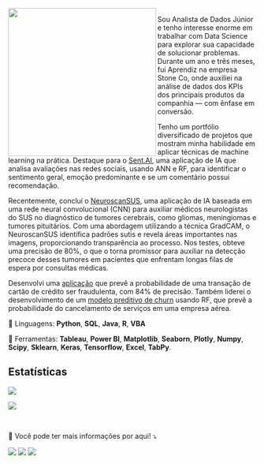 <img src="https://raw.githubusercontent.com/MicaelliMedeiros/micaellimedeiros/master/image/computer-illustration.png" min-width="300px" max-width="300px" width="300px" align="left">

<p align="left"> 
  Sou Analista de Dados Júnior e tenho interesse enorme em trabalhar com Data Science para explorar sua capacidade de solucionar problemas. Durante um ano e três meses, fui Aprendiz na empresa Stone Co, onde auxiliei na análise de dados dos KPIs dos principais produtos da companhia — com ênfase em conversão. 
  
  Tenho um portfólio diversificado de projetos que mostram minha habilidade em aplicar técnicas de machine learning na prática. Destaque para o <a href="https://github.com/diasKayky/sent-ai-core">Sent.AI<a/>, uma aplicação de IA que analisa avaliações nas redes sociais, usando ANN e RF, para identificar o sentimento geral, emoção predominante e se um comentário possui recomendação.
  
   Recentemente, concluí o <a href="https://github.com/diasKayky/NeuroscanSUS-AI">NeuroscanSUS</a>, uma aplicação de IA baseada em uma rede neural convolucional (CNN) para auxiliar médicos neurologistas do SUS no diagnóstico de tumores cerebrais, como gliomas, meningiomas e tumores pituitários. Com uma abordagem utilizando a técnica GradCAM, o NeuroscanSUS identifica padrões sutis e revela áreas importantes nas imagens, proporcionando transparência ao processo. Nos testes, obteve uma precisão de 80%, o que o torna promissor para auxiliar na detecção precoce desses tumores em pacientes que enfrentam longas filas de espera por consultas médicas.
  
  Desenvolvi uma <a href="https://github.com/diasKayky/predicao_fraude-random-forest">aplicação<a/> que prevê a probabilidade de uma transação de cartão de crédito ser fraudulenta, com 84% de precisão. Também liderei o desenvolvimento de um <a href="https://github.com/diasKayky/churn-predictive-analysis">modelo preditivo de churn<a/> usando RF, que prevê a probabilidade do cancelamento de serviços em uma empresa aérea.
</p>

<p align="left">
    🦄 Linguagens: <strong>Python</strong>, <strong>SQL</strong>, <strong>Java</strong>, <strong>R</strong>, <strong>VBA</strong>
</p>

<p align="left">
  💼 Ferramentas: <strong>Tableau</strong>, <strong>Power BI</strong>, <strong>Matplotlib</strong>, <strong>Seaborn</strong>, <strong>Plotly</strong>, <strong>Numpy</strong>, <strong>Scipy</strong>, <strong>Sklearn</strong>, <strong>Keras</strong>, <strong>Tensorflow</strong>, <strong>Excel</strong>, <strong>TabPy</strong>.
</p>

<h2> Estatísticas </h2>
<div>
  
![](http://github-profile-summary-cards.vercel.app/api/cards/profile-details?username=diasKayky&theme=default)
  
![](http://github-profile-summary-cards.vercel.app/api/cards/repos-per-language?username=diasKayky&theme=default)
</div>

<br>
<p align="left">
  💌 Você pode ter mais informações por aqui! ⤵️
</p>

<p align="left">
  <a href="mailto:kaykydias.contato@gmail.com" alt="Gmail">
  <img src="https://img.shields.io/badge/-Gmail-FF0000?style=flat-square&labelColor=FF0000&logo=gmail&logoColor=white&link=kaykydias_contato@gamil.com" /></a>

  <a href="https://www.linkedin.com/in/kayky-dias/" alt="Linkedin">
  <img src="https://img.shields.io/badge/-Linkedin-0e76a8?style=flat-square&logo=Linkedin&logoColor=white&link=LINK-DO-SEU-LINKEDIN" /></a>

  <a href="https://drive.google.com/file/d/1-ADW7nXelXBce0oFe8VD-VqJKJ7mDjJc/view?usp=sharing" alt="CV PDF">
    <img src="https://img.shields.io/badge/PDF-CV-red?style=flat-square&logo=adobe">
</a> 
